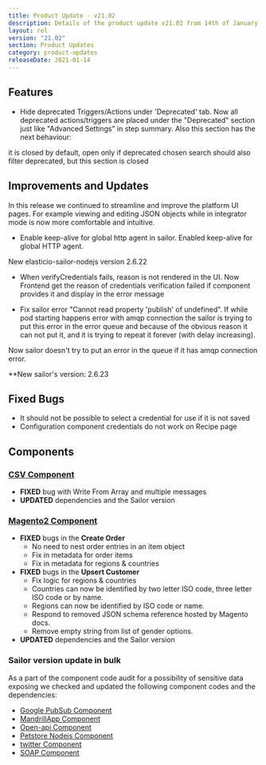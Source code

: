```yaml
---
title: Product Update - v21.02
description: Details of the product update v21.02 from 14th of January 2021.
layout: rel
version: "21.02"
section: Product Updates
category: product-updates
releaseDate: 2021-01-14
---
```


## Features

- Hide deprecated Triggers/Actions under 'Deprecated' tab.
Now all deprecated actions/triggers are placed under the "Deprecated" section just like "Advanced Settings" in step summary. Also this section has the next behaviour:

it is closed by default, open only if deprecated chosen search should also filter deprecated, but this section is closed

## Improvements and Updates

In this release we continued to streamline and improve the platform
UI pages. For example viewing and editing JSON objects while in integrator mode
is now more comfortable and intuitive.


- Enable keep-alive for global http agent in sailor.
Enabled keep-alive for global HTTP agent.

New elasticio-sailor-nodejs version 2.6.22

- When verifyCredentials fails, reason is not rendered in the UI.
Now Frontend get the reason of credentials verification failed if component provides it and display in the error message

- Fix sailor error "Cannot read property 'publish' of undefined".
If while pod starting happens error with amqp connection the sailor is trying to put this error in the error queue and because of the obvious reason it can not put it, and it is trying to repeat it forever (with delay increasing).

Now sailor doesn't try to put an error in the queue if it has amqp connection error.

**New sailor's version: 2.6.23


## Fixed Bugs

- It should not be possible to select a credential for use if it is not saved
- Configuration component credentials do not work on Recipe page

## Components

### [CSV Component](/components/csv/)

*   **FIXED** bug with Write From Array and multiple messages
*   **UPDATED** dependencies and the Sailor version

### [Magento2 Component](/components/magento2/)

*   **FIXED** bugs in the **Create Order**
    *   No need to nest order entries in an item object
    *   Fix in metadata for order items
    *   Fix in metadata for regions & countries
*   **FIXED** bugs in the **Upsert Customer**
    *   Fix logic for regions & countries
    *   Countries can now be identified by two letter ISO code, three letter ISO code or by name.
    *   Regions can now be identified by ISO code or name.
    *   Respond to removed JSON schema reference hosted by Magento docs.
    *   Remove empty string from list of gender options.
*   **UPDATED** dependencies and the Sailor version


### Sailor version update in bulk

As a part of the component code audit for a possibility of sensitive data
exposing we checked and updated the following component codes and the dependencies:

*   [Google PubSub Component](/components/google-pubsub/)
*   [MandrillApp Component](/components/mandrillapp/)
*   [Open-api Component](/components/open-api/)
*   [Petstore Nodejs Component](/components/petstore-nodejs/)
*   [twitter Component](/components/twitter/)
*   [SOAP Component](/components/soap/)
